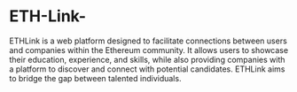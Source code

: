 # ETH-Link-
ETHLink is a web platform designed to facilitate connections between users and companies within the Ethereum community. It allows users to showcase their education, experience, and skills, while also providing companies with a platform to discover and connect with potential candidates. ETHLink aims to bridge the gap between talented individuals.
